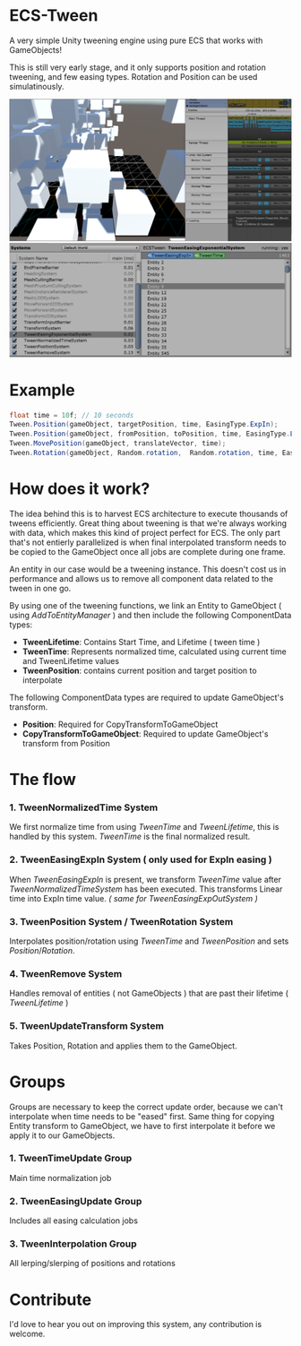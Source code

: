# ECS-Tween
A very simple Unity tweening engine using pure ECS that works with GameObjects!

This is still very early stage, and it only supports position and rotation tweening, and few easing types.
Rotation and Position can be used simulatinously.

![Main screenshot](/Screenshots/main.png)
![Entities](/Screenshots/entities.png)

# Example
```csharp
float time = 10f; // 10 seconds
Tween.Position(gameObject, targetPosition, time, EasingType.ExpIn);
Tween.Position(gameObject, fromPosition, toPosition, time, EasingType.Linear);
Tween.MovePosition(gameObject, translateVector, time);
Tween.Rotation(gameObject, Random.rotation,  Random.rotation, time, EasingType.ExpIn);
```

# How does it work?
The idea behind this is to harvest ECS architecture to execute thousands of tweens efficiently.
Great thing about tweening is that we're always working with data, which makes this kind of project perfect for ECS.
The only part that's not entierly parallelized is when final interpolated transform needs to be copied to the GameObject once all jobs are complete during one frame.

An entity in our case would be a tweening instance. This doesn't cost us in performance and allows us to remove all component data related to the tween in one go.

By using one of the tweening functions, we link an Entity to GameObject ( using _AddToEntityManager_ ) and then include the following ComponentData types:
* **TweenLifetime**: Contains Start Time, and Lifetime ( tween time )
* **TweenTime**: Represents normalized time, calculated using current time and TweenLifetime values
* **TweenPosition**: contains current position and target position to interpolate

The following ComponentData types are required to update GameObject's transform.
* **Position**: Required for CopyTransformToGameObject
* **CopyTransformToGameObject**: Required to update GameObject's transform from Position

# The flow

### 1. TweenNormalizedTime System
We first normalize time from using _TweenTime_ and _TweenLifetime_, this is handled by this system. _TweenTime_ is the final normalized result.

### 2. TweenEasingExpIn System ( only used for ExpIn easing )
When _TweenEasingExpIn_ is present, we transform _TweenTime_ value after _TweenNormalizedTimeSystem_ has been executed. 
This transforms Linear time into ExpIn time value.
_( same for TweenEasingExpOutSystem )_

### 3. TweenPosition System / TweenRotation System
Interpolates position/rotation using _TweenTime_ and _TweenPosition_ and sets _Position_/_Rotation_.

### 4. TweenRemove System
Handles removal of entities ( not GameObjects ) that are past their lifetime ( _TweenLifetime_ )

### 5. TweenUpdateTransform System
Takes Position, Rotation and applies them to the GameObject.


# Groups

Groups are necessary to keep the correct update order, because we can't interpolate when time needs to be "eased" first. 
Same thing for copying Entity transform to GameObject, we have to first interpolate it before we apply it to our GameObjects.

### 1. TweenTimeUpdate Group
Main time normalization job
### 2. TweenEasingUpdate Group
Includes all easing calculation jobs
### 3. TweenInterpolation Group
All lerping/slerping of positions and rotations

# Contribute

I'd love to hear you out on improving this system, any contribution is welcome.
